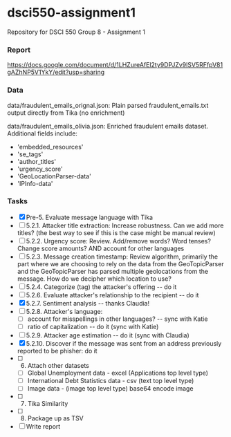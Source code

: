 # dsci550-assignment1
Repository for DSCI 550 Group 8 - Assignment 1

### Report

https://docs.google.com/document/d/1LHZureAfEl2ty9DPJZv9lSV5RFfpV81gAZhNP5V1YkY/edit?usp=sharing

### Data

data/fraudulent_emails_orignal.json: Plain parsed fraudulent_emails.txt output directly from Tika (no enrichment)

data/fraudulent_emails_olivia.json: Enriched fraudulent emails dataset. Additional fields include:
* 'embedded_resources'
* 'se_tags'
* 'author_titles'
* 'urgency_score'
* 'GeoLocationParser-data'
* 'IPInfo-data'

### Tasks
- [x] Pre-5. Evaluate message language with Tika
- [ ] 5.2.1. Attacker title extraction: Increase robustness. Can we add more titles? (the best way to see if this is the case might be manual review)
- [ ] 5.2.2. Urgency score: Review. Add/remove words? Word tenses? Change score amounts? AND account for other languages
- [ ] 5.2.3. Message creation timestamp: Review algorithm, primarily the part where we are choosing to rely on the data from the GeoTopicParser and the GeoTopicParser has parsed multiple geolocations from the message. How do we decipher which location to use?
- [ ] 5.2.4. Categorize (tag) the attacker's offering -- do it
- [ ] 5.2.6. Evaluate attacker's relationship to the recipient -- do it
- [x] 5.2.7. Sentiment analysis -- thanks Claudia!
- [ ] 5.2.8. Attacker's language:
  - [ ] account for misspellings in other languages? -- sync with Katie
  - [ ] ratio of capitalization -- do it (sync with Katie)
- [ ] 5.2.9. Attacker age estimation -- do it (sync with Claudia)
- [X] 5.2.10. Discover if the message was sent from an address previously reported to be phisher: do it
- [ ] 6. Attach other datasets
  - [ ] Global Unemployment data - excel (Applications top level type)
  - [ ] International Debt Statistics data - csv (text top level type)
  - [ ] Image data - (image top level type) base64 encode image
- [ ] 7. Tika Similarity
- [ ] 8. Package up as TSV
- [ ] Write report
